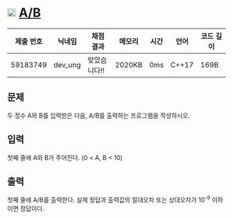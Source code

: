 # <img width="20px"  src="https://d2gd6pc034wcta.cloudfront.net/tier/1.svg" class="solvedac-tier"> [A/B](https://www.acmicpc.net/problem/1008) 

| 제출 번호 | 닉네임 | 채점 결과 | 메모리 | 시간 | 언어 | 코드 길이 |
|---|---|---|---|---|---|---|
|59183749|dev_ung|맞았습니다!! |2020KB|0ms|C++17|169B|

## 문제
<p>두 정수 A와 B를 입력받은 다음, A/B를 출력하는 프로그램을 작성하시오.</p>

## 입력
<p>첫째 줄에 A와 B가 주어진다. (0 < A, B < 10)</p>

## 출력
<p>첫째 줄에 A/B를 출력한다. 실제 정답과 출력값의 절대오차 또는 상대오차가 10<sup>-9</sup> 이하이면 정답이다.</p>

